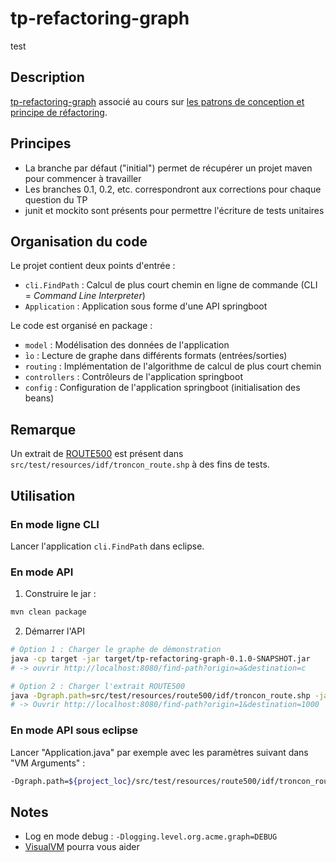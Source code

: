 # tp-refactoring-graph
test
## Description

[tp-refactoring-graph](http://mborne.github.io/cours-patron-conception/annexe/tp-graph/index.html) associé au cours sur [les patrons de conception et principe de réfactoring](http://mborne.github.io/cours-patron-conception/).


## Principes

* La branche par défaut ("initial") permet de récupérer un projet maven pour commencer à travailler
* Les branches 0.1, 0.2, etc. correspondront aux corrections pour chaque question du TP
* junit et mockito sont présents pour permettre l'écriture de tests unitaires

## Organisation du code

Le projet contient deux points d'entrée :

* `cli.FindPath` : Calcul de plus court chemin en ligne de commande (CLI = *Command Line Interpreter*)
* `Application` : Application sous forme d'une API springboot

Le code est organisé en package :

* `model` : Modélisation des données de l'application
* ̀`io` : Lecture de graphe dans différents formats (entrées/sorties)
* `routing` : Implémentation de l'algorithme de calcul de plus court chemin
* `controllers` : Contrôleurs de l'application springboot
* `config` : Configuration de l'application springboot (initialisation des beans)

## Remarque

Un extrait de [ROUTE500](http://professionnels.ign.fr/route500) est présent dans `src/test/resources/idf/troncon_route.shp` à des fins de tests.

## Utilisation

### En mode ligne CLI

Lancer l'application `cli.FindPath` dans eclipse.

### En mode API

1) Construire le jar :

```bash
mvn clean package
```

2) Démarrer l'API

```bash
# Option 1 : Charger le graphe de démonstration
java -cp target -jar target/tp-refactoring-graph-0.1.0-SNAPSHOT.jar
# -> ouvrir http://localhost:8080/find-path?origin=a&destination=c

# Option 2 : Charger l'extrait ROUTE500
java -Dgraph.path=src/test/resources/route500/idf/troncon_route.shp -jar target/tp-refactoring-graph-0.1.0-SNAPSHOT.jar
# -> Ouvrir http://localhost:8080/find-path?origin=1&destination=1000
```


### En mode API sous eclipse

Lancer "Application.java" par exemple avec les paramètres suivant dans "VM Arguments" :

```bash
-Dgraph.path=${project_loc}/src/test/resources/route500/idf/troncon_route.shp
```

## Notes

* Log en mode debug : `-Dlogging.level.org.acme.graph=DEBUG`
* [VisualVM](https://visualvm.github.io/) pourra vous aider

